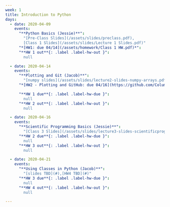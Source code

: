 ```yaml
---
week: 1
title: Introduction to Python
days:
  - date: 2020-04-09
    events:
      "**Python Basics (Jessie)**":
        "[Pre-Class Slides](/assets/slides/preclass.pdf),
        [Class 1 Slides](/assets/slides/Lecture 1 Slides.pdf)"
      "*[HW1: due 04/14](/assets/homework/Class 1 HW.pdf)*":
      "**HW 1 out**{: .label .label-hw-out }":
        null

  - date: 2020-04-14
    events:
      "**Plotting and Git (Jacob)**":
        "[numpy slides](/assets/slides/lecture2-slides-numpy-arrays.pdf),[matplotlib slides](/assets/slides/lecture2-slides-matplotlib.pdf), [hw1 and git slides](/assets/slides/lecture2-slides-hw1+git.pdf),[numpy and matplotlib ipynb notebooks](https://github.com/Columbia-Neuropythonistas/PythonDataCourse/tree/master/Lectures/Lecture2)"
      "*[HW2 - Plotting and GitHub: due 04/16](https://github.com/Columbia-Neuropythonistas/PythonDataCourse/tree/master/Homeworks/HW2)*":

      "**HW 1 due**{: .label .label-hw-due }":
        null
      "**HW 2 out**{: .label .label-hw-out }":
        null

  - date: 2020-04-16
    events:
      "**Scientific Programming Basics (Jessie)**":
        "[Class 3 Slides](/assets/slides/lecture3-slides-scientificprogramming.pdf),[Notebook to follow-along during class (+ bonus csv - keep them in the same directory!!) available on GitHub](https://github.com/Columbia-Neuropythonistas/PythonDataCourse/tree/master/Homeworks/HW3),[HW3 To be posted afternoon 4/16](#)"
      "**HW 2 due**{: .label .label-hw-due }":
        null
      "**HW 3 out**{: .label .label-hw-out }":
        null

  - date: 2020-04-21
    events:
      "**Using Classes in Python (Jacob)**":
        "[slides TBD](#),[HW4 TBD](#)"
      "**HW 3 due**{: .label .label-hw-due }":
        null
      "**HW 4 out**{: .label .label-hw-out }":
        null

---
```

